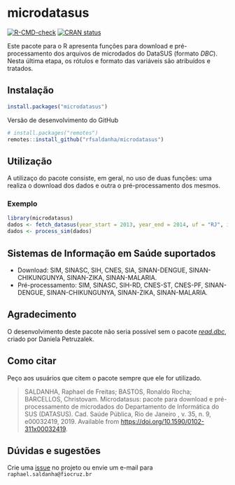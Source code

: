 # microdatasus

<!-- badges: start -->
[![R-CMD-check](https://github.com/rfsaldanha/microdatasus/actions/workflows/R-CMD-check.yaml/badge.svg)](https://github.com/rfsaldanha/microdatasus/actions/workflows/R-CMD-check.yaml)
[![CRAN status](https://www.r-pkg.org/badges/version/microdatasus)](https://CRAN.R-project.org/package=microdatasus)
<!-- badges: end -->

Este pacote para o R apresenta funções para download e pré-processamento dos arquivos de microdados do DataSUS (formato *DBC*). Nesta última etapa, os rótulos e formato das variáveis são atribuídos e tratados.

## Instalação

```r
install.packages("microdatasus")
```

Versão de desenvolvimento do GitHub

```r
# install.packages("remotes")
remotes::install_github("rfsaldanha/microdatasus")
```

## Utilização

A utilizaço do pacote consiste, em geral, no uso de duas funções: uma realiza o download dos dados e outra o pré-processamento dos mesmos.

### Exemplo

```r
library(microdatasus)
dados <- fetch_datasus(year_start = 2013, year_end = 2014, uf = "RJ", information_system = "SIM-DO")
dados <- process_sim(dados)
```

## Sistemas de Informação em Saúde suportados

* Download: SIM, SINASC, SIH, CNES, SIA, SINAN-DENGUE, SINAN-CHIKUNGUNYA, SINAN-ZIKA, SINAN-MALARIA.
* Pré-processamento: SIM, SINASC, SIH-RD, CNES-ST, CNES-PF, SINAN-DENGUE, SINAN-CHIKUNGUNYA, SINAN-ZIKA, SINAN-MALARIA.

## Agradecimento

O desenvolvimento deste pacote não seria possível sem o pacote [*read.dbc*](https://cran.r-project.org/web/packages/read.dbc/index.html), criado por Daniela Petruzalek.

## Como citar

Peço aos usuários que citem o pacote sempre que ele for utilizado.

> SALDANHA, Raphael de Freitas; BASTOS, Ronaldo Rocha; BARCELLOS, Christovam. Microdatasus: pacote para download e pré-processamento de microdados do Departamento de Informática do SUS (DATASUS). Cad. Saúde Pública,  Rio de Janeiro ,  v. 35, n. 9,  e00032419,    2019.  Available from <https://doi.org/10.1590/0102-311x00032419>.


## Dúvidas e sugestões

Crie uma [issue](https://github.com/rfsaldanha/microdatasus/issues) no projeto ou envie um e-mail para `raphael.saldanha@fiocruz.br`
